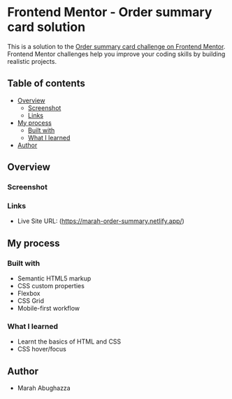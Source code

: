 # Frontend Mentor - Order summary card solution

This is a solution to the [Order summary card challenge on Frontend Mentor](https://www.frontendmentor.io/challenges/order-summary-component-QlPmajDUj). Frontend Mentor challenges help you improve your coding skills by building realistic projects. 
## Table of contents

- [Overview](#overview)
  - [Screenshot](#screenshot)
  - [Links](#links)
- [My process](#my-process)
  - [Built with](#built-with)
  - [What I learned](#what-i-learned)
- [Author](#author)



## Overview

### Screenshot





### Links

- Live Site URL: (https://marah-order-summary.netlify.app/)

## My process

### Built with

- Semantic HTML5 markup
- CSS custom properties
- Flexbox
- CSS Grid
- Mobile-first workflow


### What I learned

- Learnt the basics of HTML and CSS
- CSS hover/focus

## Author

- Marah Abughazza

